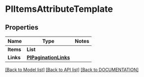 # PIItemsAttributeTemplate

## Properties
Name | Type | Notes
------------ | ------------- | -------------
**Items** | **List<PIAttributeTemplate>**
**Links** | **[**PIPaginationLinks**](../Model/PIPaginationLinks.md)**

[[Back to Model list]](../../DOCUMENTATION.md#documentation-for-models) [[Back to API list]](../../DOCUMENTATION.md#documentation-for-api-endpoints) [[Back to DOCUMENTATION]](../../DOCUMENTATION.md)

